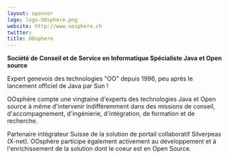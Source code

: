 ```yaml
---
layout: sponsor
logo: logo-OOsphere.png
website: http://www.oosphere.ch
twitter:
title: OOsphere
---
```


**Société de Conseil et de Service en Informatique Spécialiste Java et Open source**

Expert genevois des technologies "OO" depuis 1996, peu après le lancement officiel de Java par Sun !

OOsphère compte une vingtaine d'experts des technologies Java et Open source à même d'intervenir indifféremment dans des missions de conseil, d'accompagnement, d'ingénierie, d'intégration, de formation et de recherche.

Partenaire intégrateur Suisse de la solution de portail collaboratif Silverpeas (X-net). OOsphère participe également activement au développement et à l'enrichissement de la solution dont le coeur est en Open Source.
